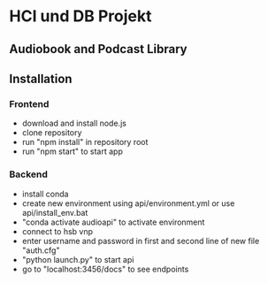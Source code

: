 # HCI und DB Projekt
## Audiobook and Podcast Library

## Installation
### Frontend
- download and install node.js
- clone repository
- run "npm install" in repository root
- run "npm start" to start app

### Backend
- install conda
- create new environment using api/environment.yml or use api/install_env.bat
- "conda activate audioapi" to activate environment
- connect to hsb vnp
- enter username and password in first and second line of new file "auth.cfg"
- "python launch.py" to start api
- go to "localhost:3456/docs" to see endpoints
